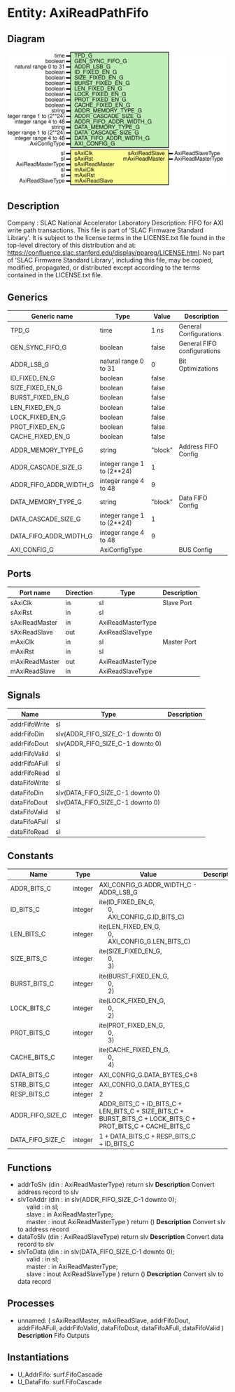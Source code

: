 # Entity: AxiReadPathFifo

## Diagram

![Diagram](AxiReadPathFifo.svg "Diagram")
## Description

Company    : SLAC National Accelerator Laboratory
Description: FIFO for AXI write path transactions.
This file is part of 'SLAC Firmware Standard Library'.
It is subject to the license terms in the LICENSE.txt file found in the
top-level directory of this distribution and at:
   https://confluence.slac.stanford.edu/display/ppareg/LICENSE.html.
No part of 'SLAC Firmware Standard Library', including this file,
may be copied, modified, propagated, or distributed except according to
the terms contained in the LICENSE.txt file.
## Generics

| Generic name           | Type                       | Value   | Description                  |
| ---------------------- | -------------------------- | ------- | ---------------------------- |
| TPD_G                  | time                       | 1 ns    | General Configurations       |
| GEN_SYNC_FIFO_G        | boolean                    | false   | General FIFO configurations  |
| ADDR_LSB_G             | natural range 0 to 31      | 0       | Bit Optimizations            |
| ID_FIXED_EN_G          | boolean                    | false   |                              |
| SIZE_FIXED_EN_G        | boolean                    | false   |                              |
| BURST_FIXED_EN_G       | boolean                    | false   |                              |
| LEN_FIXED_EN_G         | boolean                    | false   |                              |
| LOCK_FIXED_EN_G        | boolean                    | false   |                              |
| PROT_FIXED_EN_G        | boolean                    | false   |                              |
| CACHE_FIXED_EN_G       | boolean                    | false   |                              |
| ADDR_MEMORY_TYPE_G     | string                     | "block" | Address FIFO Config          |
| ADDR_CASCADE_SIZE_G    | integer range 1 to (2**24) | 1       |                              |
| ADDR_FIFO_ADDR_WIDTH_G | integer range 4 to 48      | 9       |                              |
| DATA_MEMORY_TYPE_G     | string                     | "block" | Data FIFO Config             |
| DATA_CASCADE_SIZE_G    | integer range 1 to (2**24) | 1       |                              |
| DATA_FIFO_ADDR_WIDTH_G | integer range 4 to 48      | 9       |                              |
| AXI_CONFIG_G           | AxiConfigType              |         | BUS Config                   |
## Ports

| Port name      | Direction | Type              | Description |
| -------------- | --------- | ----------------- | ----------- |
| sAxiClk        | in        | sl                | Slave Port  |
| sAxiRst        | in        | sl                |             |
| sAxiReadMaster | in        | AxiReadMasterType |             |
| sAxiReadSlave  | out       | AxiReadSlaveType  |             |
| mAxiClk        | in        | sl                | Master Port |
| mAxiRst        | in        | sl                |             |
| mAxiReadMaster | out       | AxiReadMasterType |             |
| mAxiReadSlave  | in        | AxiReadSlaveType  |             |
## Signals

| Name          | Type                             | Description |
| ------------- | -------------------------------- | ----------- |
| addrFifoWrite | sl                               |             |
| addrFifoDin   | slv(ADDR_FIFO_SIZE_C-1 downto 0) |             |
| addrFifoDout  | slv(ADDR_FIFO_SIZE_C-1 downto 0) |             |
| addrFifoValid | sl                               |             |
| addrFifoAFull | sl                               |             |
| addrFifoRead  | sl                               |             |
| dataFifoWrite | sl                               |             |
| dataFifoDin   | slv(DATA_FIFO_SIZE_C-1 downto 0) |             |
| dataFifoDout  | slv(DATA_FIFO_SIZE_C-1 downto 0) |             |
| dataFifoValid | sl                               |             |
| dataFifoAFull | sl                               |             |
| dataFifoRead  | sl                               |             |
## Constants

| Name             | Type    | Value                                                                                                                                                       | Description |
| ---------------- | ------- | ----------------------------------------------------------------------------------------------------------------------------------------------------------- | ----------- |
| ADDR_BITS_C      | integer |  AXI_CONFIG_G.ADDR_WIDTH_C - ADDR_LSB_G                                                                                                                     |             |
| ID_BITS_C        | integer |  ite(ID_FIXED_EN_G,<br><span style="padding-left:20px">0,<br><span style="padding-left:20px">AXI_CONFIG_G.ID_BITS_C)                                        |             |
| LEN_BITS_C       | integer |  ite(LEN_FIXED_EN_G,<br><span style="padding-left:20px">0,<br><span style="padding-left:20px">AXI_CONFIG_G.LEN_BITS_C)                                      |             |
| SIZE_BITS_C      | integer |  ite(SIZE_FIXED_EN_G,<br><span style="padding-left:20px">0,<br><span style="padding-left:20px">3)                                                           |             |
| BURST_BITS_C     | integer |  ite(BURST_FIXED_EN_G,<br><span style="padding-left:20px">0,<br><span style="padding-left:20px">2)                                                          |             |
| LOCK_BITS_C      | integer |  ite(LOCK_FIXED_EN_G,<br><span style="padding-left:20px">0,<br><span style="padding-left:20px">2)                                                           |             |
| PROT_BITS_C      | integer |  ite(PROT_FIXED_EN_G,<br><span style="padding-left:20px">0,<br><span style="padding-left:20px">3)                                                           |             |
| CACHE_BITS_C     | integer |  ite(CACHE_FIXED_EN_G,<br><span style="padding-left:20px">0,<br><span style="padding-left:20px">4)                                                          |             |
| DATA_BITS_C      | integer |  AXI_CONFIG_G.DATA_BYTES_C*8                                                                                                                                |             |
| STRB_BITS_C      | integer |  AXI_CONFIG_G.DATA_BYTES_C                                                                                                                                  |             |
| RESP_BITS_C      | integer |  2                                                                                                                                                          |             |
| ADDR_FIFO_SIZE_C | integer |  ADDR_BITS_C  + ID_BITS_C   + LEN_BITS_C  + SIZE_BITS_C +                                           BURST_BITS_C + LOCK_BITS_C + PROT_BITS_C + CACHE_BITS_C |             |
| DATA_FIFO_SIZE_C | integer |  1 + DATA_BITS_C + RESP_BITS_C + ID_BITS_C                                                                                                                  |             |
## Functions
- addrToSlv <font id="function_arguments">(din : AxiReadMasterType) </font> <font id="function_return">return slv </font>
**Description**
Convert address record to slv
- slvToAddr <font id="function_arguments">(din    : in    slv(ADDR_FIFO_SIZE_C-1 downto 0);<br><span style="padding-left:20px"> valid  : in    sl;<br><span style="padding-left:20px"> slave  : in    AxiReadMasterType;<br><span style="padding-left:20px"> master : inout AxiReadMasterType ) </font> <font id="function_return">return ()</font>
**Description**
Convert slv to address record
- dataToSlv <font id="function_arguments">(din : AxiReadSlaveType) </font> <font id="function_return">return slv </font>
**Description**
Convert data record to slv
- slvToData <font id="function_arguments">(din    : in    slv(DATA_FIFO_SIZE_C-1 downto 0);<br><span style="padding-left:20px"> valid  : in    sl;<br><span style="padding-left:20px"> master : in    AxiReadMasterType;<br><span style="padding-left:20px"> slave  : inout AxiReadSlaveType ) </font> <font id="function_return">return ()</font>
**Description**
Convert slv to data record
## Processes
- unnamed: ( sAxiReadMaster, mAxiReadSlave,
             addrFifoDout, addrFifoAFull, addrFifoValid,
             dataFifoDout, dataFifoAFull, dataFifoValid )
**Description**
Fifo Outputs

## Instantiations

- U_AddrFifo: surf.FifoCascade
- U_DataFifo: surf.FifoCascade

